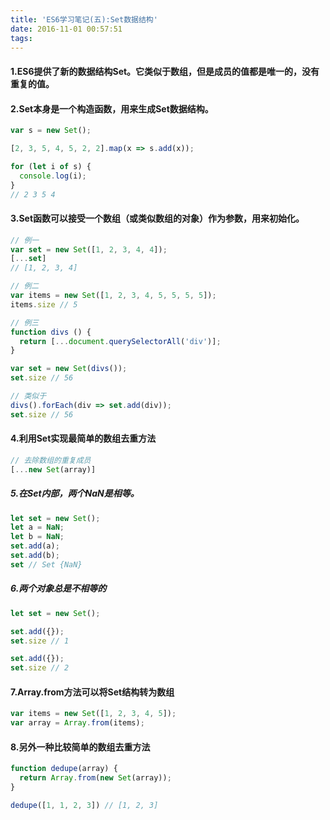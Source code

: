 ```yaml
---
title: 'ES6学习笔记(五):Set数据结构'
date: 2016-11-01 00:57:51
tags:
---
```



#### 1.ES6提供了新的数据结构Set。它类似于数组，但是成员的值都是唯一的，没有重复的值。

#### 2.Set本身是一个构造函数，用来生成Set数据结构。
```javascript
var s = new Set();

[2, 3, 5, 4, 5, 2, 2].map(x => s.add(x));

for (let i of s) {
  console.log(i);
}
// 2 3 5 4
```

#### 3.Set函数可以接受一个数组（或类似数组的对象）作为参数，用来初始化。
```javascript
// 例一
var set = new Set([1, 2, 3, 4, 4]);
[...set]
// [1, 2, 3, 4]

// 例二
var items = new Set([1, 2, 3, 4, 5, 5, 5, 5]);
items.size // 5

// 例三
function divs () {
  return [...document.querySelectorAll('div')];
}

var set = new Set(divs());
set.size // 56

// 类似于
divs().forEach(div => set.add(div));
set.size // 56
```

#### 4.利用Set实现最简单的数组去重方法
```javascript
// 去除数组的重复成员
[...new Set(array)]
```

##### 5.在Set内部，两个NaN是相等。
```javascript
let set = new Set();
let a = NaN;
let b = NaN;
set.add(a);
set.add(b);
set // Set {NaN}
```

##### 6.两个对象总是不相等的
``` javascript
let set = new Set();

set.add({});
set.size // 1

set.add({});
set.size // 2
```

#### 7.Array.from方法可以将Set结构转为数组
```javascript
var items = new Set([1, 2, 3, 4, 5]);
var array = Array.from(items);
```

#### 8.另外一种比较简单的数组去重方法
``` javascript
function dedupe(array) {
  return Array.from(new Set(array));
}

dedupe([1, 1, 2, 3]) // [1, 2, 3]
```